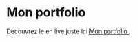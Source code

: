 # Mon portfolio 

  Decouvrez le en live juste ici [ Mon portfolio ]( https://ellouze-houcem.github.io/portfolio-Website/).
